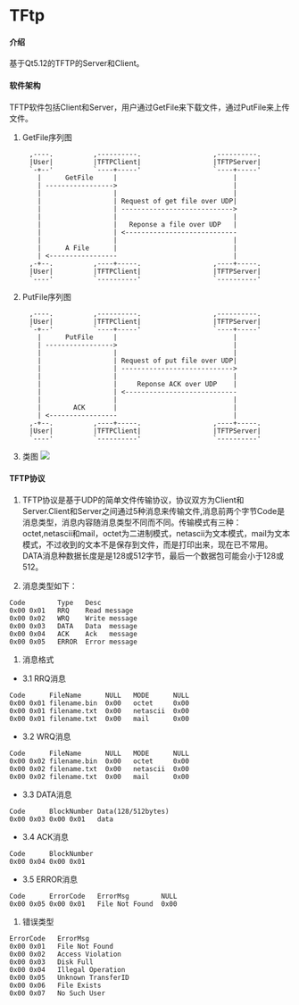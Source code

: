 # TFtp

#### 介绍
基于Qt5.12的TFTP的Server和Client。

#### 软件架构
TFTP软件包括Client和Server，用户通过GetFile来下载文件，通过PutFile来上传文件。
1. GetFile序列图
```
     ,----.          ,----------.                  ,----------.
     |User|          |TFTPClient|                  |TFTPServer|
     `-+--'          `----+-----'                  `----+-----'
       |      GetFile     |                             |      
       | ----------------->                             |      
       |                  |                             |      
       |                  | Request of get file over UDP|      
       |                  | ---------------------------->      
       |                  |                             |      
       |                  |   Reponse a file over UDP   |      
       |                  | <----------------------------      
       |                  |                             |      
       |      A File      |                             |      
       | <-----------------                             |      
     ,-+--.          ,----+-----.                  ,----+-----.
     |User|          |TFTPClient|                  |TFTPServer|
     `----'          `----------'                  `----------'
```
2. PutFile序列图
```
     ,----.          ,----------.                  ,----------.
     |User|          |TFTPClient|                  |TFTPServer|
     `-+--'          `----+-----'                  `----+-----'
       |      PutFile     |                             |      
       | ----------------->                             |      
       |                  |                             |      
       |                  | Request of put file over UDP|      
       |                  | ---------------------------->      
       |                  |                             |      
       |                  |     Reponse ACK over UDP    |      
       |                  | <----------------------------      
       |                  |                             |      
       |        ACK       |                             |      
       | <-----------------                             |      
     ,-+--.          ,----+-----.                  ,----+-----.
     |User|          |TFTPClient|                  |TFTPServer|
     `----'          `----------'                  `----------'
```
3. 类图
   ![](https://gitee.com/flysnow_1/tftp/raw/master/doc/out/class/TftpClass.svg)
#### TFTP协议
1. TFTP协议是基于UDP的简单文件传输协议，协议双方为Client和Server.Client和Server之间通过5种消息来传输文件,消息前两个字节Code是消息类型，消息内容随消息类型不同而不同。传输模式有三种：octet,netascii和mail，octet为二进制模式，netascii为文本模式，mail为文本模式，不过收到的文本不是保存到文件，而是打印出来，现在已不常用。DATA消息种数据长度是是128或512字节，最后一个数据包可能会小于128或512。
  
2. 消息类型如下：
```
Code        Type   Desc
0x00 0x01   RRQ    Read message
0x00 0x02   WRQ    Write message
0x00 0x03   DATA   Data  message
0x00 0x04   ACK    Ack   message
0x00 0x05   ERROR  Error message
```
1.  消息格式
* 3.1 RRQ消息
```
Code      FileName      NULL   MODE      NULL
0x00 0x01 filename.bin  0x00   octet     0x00
0x00 0x01 filename.txt  0x00   netascii  0x00
0x00 0x01 filename.txt  0x00   mail      0x00
```
* 3.2 WRQ消息
```
Code      FileName      NULL   MODE      NULL
0x00 0x02 filename.bin  0x00   octet     0x00
0x00 0x02 filename.txt  0x00   netascii  0x00
0x00 0x02 filename.txt  0x00   mail      0x00
```
* 3.3 DATA消息
```
Code      BlockNumber Data(128/512bytes)
0x00 0x03 0x00 0x01   data
```
* 3.4 ACK消息
```
Code      BlockNumber
0x00 0x04 0x00 0x01
```
* 3.5 ERROR消息
```
Code      ErrorCode   ErrorMsg        NULL
0x00 0x05 0x00 0x01   File Not Found  0x00
```
1. 错误类型
```
ErrorCode   ErrorMsg
0x00 0x01   File Not Found
0x00 0x02   Access Violation
0x00 0x03   Disk Full
0x00 0x04   Illegal Operation
0x00 0x05   Unknown TransferID
0x00 0x06   File Exists
0x00 0x07   No Such User
```
